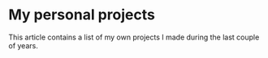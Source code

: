 # My personal projects

This article contains a list of my own projects I made during the last couple of years.
